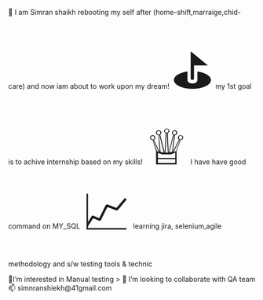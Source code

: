  👋 I am  Simran shaikh rebooting my self after (home-shift,marraige,chid-care) and now iam about to work upon my dream!
 <span style='font-size:100px;'>&#9971;</span> my 1st goal is to achive  internship based on my skills!
 <span style='font-size:100px;'>&#9813;</span>  I have have good command on MY_SQL
 <span style='font-size:100px;'>&#128200;</span> learning  jira, selenium,agile methodology and s/w testing tools & technic
 <p> &#128204;I’m interested in Manual testing >
💞️ I’m looking to collaborate with QA team
📫 simnranshiekh@41gmail.com
